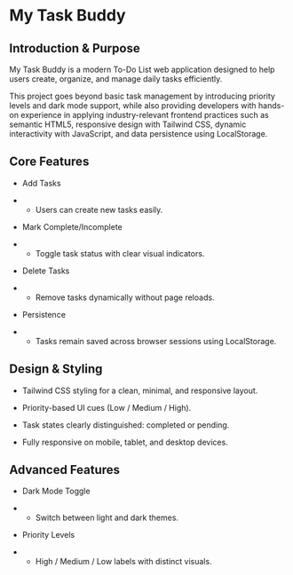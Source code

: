 # My Task Buddy 
## Introduction & Purpose

My Task Buddy is a modern To-Do List web application designed to help users create, organize, and manage daily tasks efficiently.

This project goes beyond basic task management by introducing priority levels and dark mode support, while also providing developers with hands-on experience in applying industry-relevant frontend practices such as semantic HTML5, responsive design with Tailwind CSS, dynamic interactivity with JavaScript, and data persistence using LocalStorage.

## Core Features

- Add Tasks 
- -  Users can create new tasks easily.

- Mark Complete/Incomplete 
- - Toggle task status with clear visual indicators.

- Delete Tasks 
- - Remove tasks dynamically without page reloads.

- Persistence 
- - Tasks remain saved across browser sessions using LocalStorage.

## Design & Styling
- Tailwind CSS styling for a clean, minimal, and responsive layout.

- Priority-based UI cues (Low / Medium / High).

- Task states clearly distinguished:  completed or pending.

- Fully responsive on mobile, tablet, and desktop devices.

## Advanced Features
- Dark Mode Toggle 
- - Switch between light and dark themes.

- Priority Levels 
- - High / Medium / Low labels with distinct visuals.